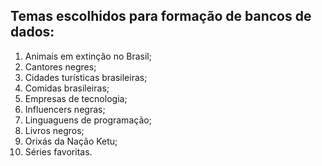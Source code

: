 ## Temas escolhidos para formação de bancos de dados:

1. Animais em extinção no Brasil;
2. Cantores negres;
3. Cidades turísticas brasileiras;
4. Comidas brasileiras;
5. Empresas de tecnologia;
6. Influencers negras;
7. Linguaguens de programação;
8. Livros negros;
9. Orixás da Nação Ketu;
10. Séries favoritas.
